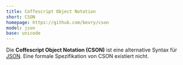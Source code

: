 ```yaml
---
title: Coffescript Object Notation
short: CSON
homepage: https://github.com/bevry/cson 
model: json
base: unicode
---
```


Die **Coffescript Object Notation (CSON)** ist eine alternative Syntax für
[JSON](json). Eine formale Spezifikation von CSON existiert nicht.
